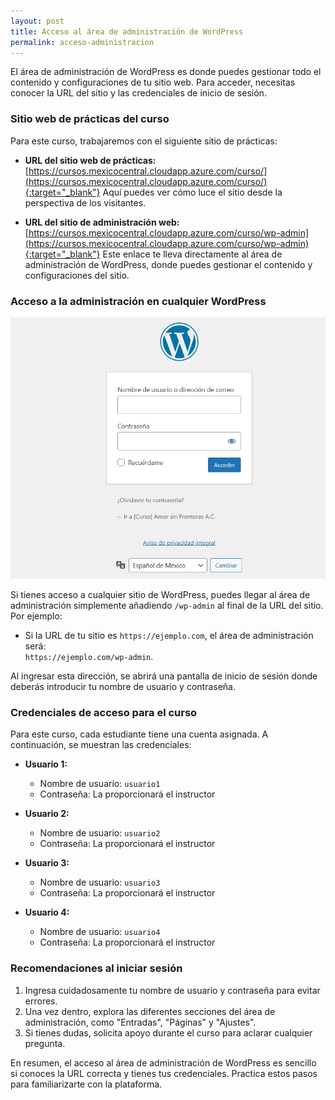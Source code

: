 ```yaml
---
layout: post
title: Acceso al área de administración de WordPress
permalink: acceso-administracion
---
```


El área de administración de WordPress es donde puedes gestionar todo el contenido y configuraciones de tu sitio web. Para acceder, necesitas conocer la URL del sitio y las credenciales de inicio de sesión.

### Sitio web de prácticas del curso

Para este curso, trabajaremos con el siguiente sitio de prácticas:

- **URL del sitio web de prácticas:**  
  [https://cursos.mexicocentral.cloudapp.azure.com/curso/](https://cursos.mexicocentral.cloudapp.azure.com/curso/){:target="_blank"}
  Aquí puedes ver cómo luce el sitio desde la perspectiva de los visitantes.

- **URL del sitio de administración web:**  
  [https://cursos.mexicocentral.cloudapp.azure.com/curso/wp-admin](https://cursos.mexicocentral.cloudapp.azure.com/curso/wp-admin){:target="_blank"}
  Este enlace te lleva directamente al área de administración de WordPress, donde puedes gestionar el contenido y configuraciones del sitio.

### Acceso a la administración en cualquier WordPress

![Página de inicio de sesión de WordPress donde se solicitan la "Nombre de usuario o dirección de correo" y la "Contraseña" de acceso.](images/acceso-administracion.png)

Si tienes acceso a cualquier sitio de WordPress, puedes llegar al área de administración simplemente añadiendo `/wp-admin` al final de la URL del sitio. Por ejemplo:
- Si la URL de tu sitio es `https://ejemplo.com`, el área de administración será:  
  `https://ejemplo.com/wp-admin`.

Al ingresar esta dirección, se abrirá una pantalla de inicio de sesión donde deberás introducir tu nombre de usuario y contraseña.

### Credenciales de acceso para el curso

Para este curso, cada estudiante tiene una cuenta asignada. A continuación, se muestran las credenciales:

- **Usuario 1:**  
  - Nombre de usuario: `usuario1`  
  - Contraseña: La proporcionará el instructor

- **Usuario 2:**  
  - Nombre de usuario: `usuario2`  
  - Contraseña: La proporcionará el instructor

- **Usuario 3:**  
  - Nombre de usuario: `usuario3`  
  - Contraseña: La proporcionará el instructor

- **Usuario 4:**  
  - Nombre de usuario: `usuario4`  
  - Contraseña: La proporcionará el instructor

### Recomendaciones al iniciar sesión

1. Ingresa cuidadosamente tu nombre de usuario y contraseña para evitar errores.  
2. Una vez dentro, explora las diferentes secciones del área de administración, como "Entradas", "Páginas" y "Ajustes".  
3. Si tienes dudas, solicita apoyo durante el curso para aclarar cualquier pregunta.

En resumen, el acceso al área de administración de WordPress es sencillo si conoces la URL correcta y tienes tus credenciales. Practica estos pasos para familiarizarte con la plataforma.

